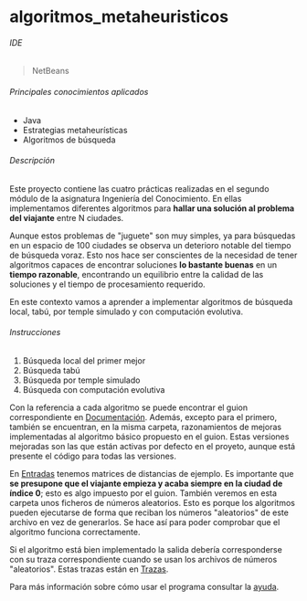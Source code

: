 # algoritmos_metaheuristicos

###### IDE
>NetBeans

###### Principales conocimientos aplicados
- Java
- Estrategias metaheurísticas
- Algoritmos de búsqueda

###### Descripción
Este proyecto contiene las cuatro prácticas realizadas en el segundo módulo de la asignatura Ingeniería del Conocimiento. En ellas implementamos diferentes algoritmos para **hallar una solución al problema del viajante** entre N ciudades.

Aunque estos problemas de "juguete" son muy simples, ya para búsquedas en un espacio de 100 ciudades se observa un deterioro notable del tiempo de búsqueda voraz. Esto nos hace ser conscientes de la necesidad de tener algoritmos capaces de encontrar soluciones **lo bastante buenas** en un **tiempo razonable**, encontrando un equilibrio entre la calidad de las soluciones y el tiempo de procesamiento requerido.

En este contexto vamos a aprender a implementar algoritmos de búsqueda local, tabú, por temple simulado y con computación evolutiva.

###### Instrucciones
1. Búsqueda local del primer mejor
2. Búsqueda tabú
3. Búsqueda por temple simulado
4. Búsqueda con computación evolutiva

Con la referencia a cada algoritmo se puede encontrar el guion correspondiente en [Documentación](./Documentación/).
Además, excepto para el primero, también se encuentran, en la misma carpeta, razonamientos de mejoras implementadas al algoritmo básico propuesto en el guion. Estas versiones mejoradas son las que están activas por defecto en el proyeto, aunque está presente el código para todas las versiones.

En [Entradas](./Entradas/) tenemos matrices de distancias de ejemplo. Es importante que **se presupone que el viajante empieza y acaba siempre en la ciudad de índice 0**; esto es algo impuesto por el guion.
También veremos en esta carpeta unos ficheros de números aleatorios. Esto es porque los algoritmos pueden ejecutarse de forma que reciban los números "aleatorios" de este archivo en vez de generarlos. Se hace así para poder comprobar que el algoritmo funciona correctamente.

Si el algoritmo está bien implementado la salida debería corresponderse con su traza correspondiente cuando se usan los archivos de números "aleatorios". Estas trazas están en [Trazas](./Trazas/).

Para más información sobre cómo usar el programa consultar la [ayuda](./AYUDA.txt).
